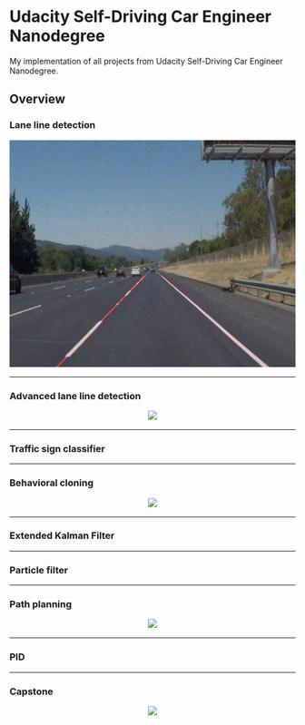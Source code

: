 # Udacity Self-Driving Car Engineer Nanodegree

My implementation of all projects from Udacity Self-Driving Car Engineer Nanodegree.


## Overview

### Lane line detection
<p align="center">
  <img src="./overview/udacity_p1.gif" height="400" />
</p>

---

### Advanced lane line detection
<p align="center">
  <img src="./overview/udacity_p2.gif" height="400" />
</p>

---


### Traffic sign classifier

---


### Behavioral cloning
<p align="center">
  <img src="./overview/udacity_p4.gif" height="400" />
</p>

---


### Extended Kalman Filter


---

### Particle filter

---

### Path planning
<p align="center">
  <img src="./overview/udacity_p7.gif" height="400" />
</p>

---

### PID

---

### Capstone
<p align="center">
  <img src="./overview/udacity_p9.gif" height="400" />
</p>